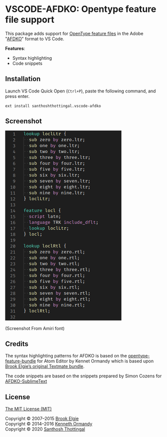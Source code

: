 # VSCODE-AFDKO: Opentype feature file support

This package adds support for [OpenType feature files](https://adobe-type-tools.github.io/afdko/OpenTypeFeatureFileSpecification.html) in the Adobe "[AFDKO](https://github.com/adobe-type-tools/afdko)" format to VS Code.

**Features**:

* Syntax highlighting
* Code snippets

## Installation

Launch VS Code Quick Open (`Ctrl+P`), paste the following command, and press enter.

```
ext install santhoshthottingal.vscode-afdko
```

## Screenshot

![Example](images/screenshot.png)

(Screenshot From Amiri font)

## Credits

The syntax highlighting patterns for AFDKO is based on the [opentype-feature-bundle](https://github.com/kennethormandy/opentype-feature-bundle) for Atom Editor by Kennet Ormandy  which is based upon [Brook Elgie’s original Textmate bundle](https://github.com/brew/opentype-feature-bundle).

The code snippets are based on the snippets prepared by Simon Cozens for [AFDKO-SublimeText](https://github.com/simoncozens/AFDKO-SublimeText)

## License

[The MIT License (MIT)](LICENSE.md)

Copyright © 2007–2015 [Brook Elgie](http://brookelgie.com)<br/>
Copyright © 2014–2016 [Kenneth Ormandy](http://kennethormandy.com)<br/>
Copyright © 2020 [Santhosh Thottingal](https://thottinga.in)
